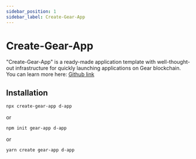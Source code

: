 ```yaml
---
sidebar_position: 1
sidebar_label: Create-Gear-App
---
```


# Create-Gear-App

"Create-Gear-App" is a ready-made application template with well-thought-out infrastructure for quickly launching applications on Gear blockchain. You can learn more here: [Github link](https://github.com/gear-tech/gear-js/tree/master/utils/create-gear-app)

## Installation

```sh
npx create-gear-app d-app
```

or

```sh
npm init gear-app d-app
```

or

```sh
yarn create gear-app d-app
```
